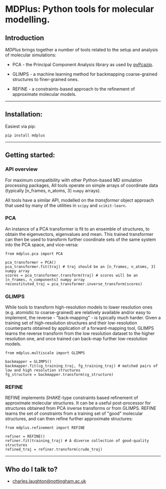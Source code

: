 # MDPlus: Python tools for molecular modelling. #

## Introduction

*MDPlus* brings together a number of tools related to the setup and analysis of molecular simulations:

* PCA - the Principal Component Analysis library as used by [pyPcazip](https://claughton.bitbucket.io/pypcazip.html).
  
* GLIMPS - a machine learning method for backmapping coarse-grained structures to finer-grained ones.

* REFINE - a constraints-based approach to the refinement of approximate molecular models.

----------

## Installation:

Easiest via pip:
```
pip install mdplus
```

---------------

## Getting started:


### API overview

For maximum compatibility with other Python-based MD simulation processing packages, All tools operate on simple arrays of coordinate data (typically [n_frames, n_atoms, 3] `numpy` arrays).

All tools have a similar API, modelled on the *transformer* object approach that used by many of the utilities in `scipy` and `scikit-learn`. 

### PCA

An instance of a PCA transformer is fit to an ensemble of structures, to obtain the eigenvectors, eigenvalues and mean. This trained transformer can then be used to transform further coordinate sets of the same system into the PCA space, and vice-versa:

```
from mdplus.pca import PCA

pca_transformer = PCA()
pca_transformer.fit(traj) # traj should be an [n_frames, n_atoms, 3] numpy array
scores = pca_transformer.transform(traj) # scores will be an [n_frames, n_components] numpy array
reconstituted_traj = pca_transformer.inverse_transform(scores)
```

### GLIMPS

While tools to transform high-resolution models to lower resolution ones (e.g. atomistic to coarse-grained) are relatively available and/or easy to implement, the reverse - "back-mapping" - is typically much harder. Given a training set of high-resolution structures and their low-resolution counterparts obtained by application of a forward-mapping tool, GLIMPS learns the reverse transform from the low resolution dataset to the higher resolution one, and once trained can back-map further low-resolution models. 

```
from mdplus.multiscale import GLIMPS

backmapper = GLIMPS()
backmapper.fit(cg_training_traj, fg_training_traj) # matched pairs of low and high resolution structures
fg_structure = backmapper.transform(cg_structure)
```

### REFINE

REFINE implements *SHAKE*-type constraints based refinement of approximate molecular structures. It can be a useful post-processor for structures obtained from PCA inverse transforms or from GLIMPS. REFINE learns the set of constraints from a training set of "good" molecular structures, and can then refine further approximate structures:

```
from mdplus.refinement import REFINE

refiner = REFINE()
refiner.fit(training_traj) # A diverse collection of good-quality structures
refined_traj = refiner.transform(crude_traj)
```

-----------------

## Who do I talk to?

* charles.laughton@nottingham.ac.uk



```python

```
